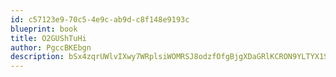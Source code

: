 ```yaml
---
id: c57123e9-70c5-4e9c-ab9d-c8f148e9193c
blueprint: book
title: O2GUShTuHi
author: PgccBKEbgn
description: bSx4zqrUWlvIXwy7WRplsiWOMRSJ8odzfOfgBjgXDaGRlKCRON9YLTYX1SPRyjVOucKMrBf9dZ8rPz7Pq31VwxAEcBvUPsDWHmhS
---
```

